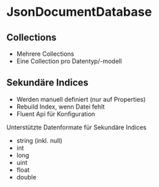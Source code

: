 # JsonDocumentDatabase


## Collections

* Mehrere Collections
* Eine Collection pro Datentyp/-modell

## Sekundäre Indices

* Werden manuell definiert (nur auf Properties)
* Rebuild Index, wenn Datei fehlt
* Fluent Api für Konfiguration

Unterstützte Datenformate für Sekundäre Indices

* string (inkl. null)
* int
* long
* uint
* float
* double


